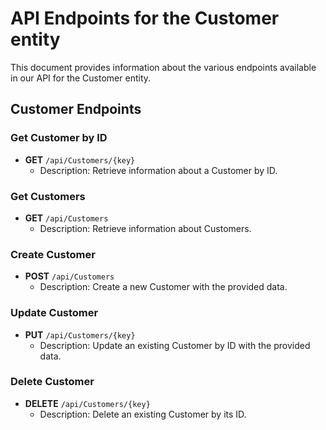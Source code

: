 # API Endpoints for the Customer entity

This document provides information about the various endpoints available in our API for the Customer entity.

## Customer Endpoints

### Get Customer by ID
- **GET** `/api/Customers/{key}`
  - Description: Retrieve information about a Customer by ID.
  
### Get Customers
- **GET** `/api/Customers`
  - Description: Retrieve information about Customers.

### Create Customer
- **POST** `/api/Customers`
  - Description: Create a new Customer with the provided data.

### Update Customer
- **PUT** `/api/Customers/{key}`
  - Description: Update an existing Customer by ID with the provided data.
 
### Delete Customer
- **DELETE** `/api/Customers/{key}`
  - Description: Delete an existing Customer by its ID.
